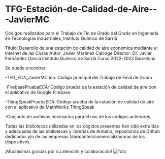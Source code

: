 # TFG-Estación-de-Calidad-de-Aire---JavierMC
Códigos realizados para el Trabajo de Fin de Grado del Grado en Ingeniería en Tecnologías Industriales, Instituto Químico de Sarrià

Título: Desarollo de una estación de calidad de aire econémica mediante el Internet de las Cosas
Autor: Javier Martínez Calonge
Director: Dr. Javier Fernández García
Instituto Químico de Sarrià Curso 2022-2023
Barcelona

Se puede encontrar:

-TFG_ECA_JavierMC.ino: Código principal del Trabajo de Final de Grado

-FirebasePruebaECA: Código prueba de la estación de calidad de aire con el aplicativo de Google Firebase

-ThingSpeakPruebaECA: Código prueba de la estación de calidad de aire con el aplicativo de MathWorks ThingSpeak

-Conjunto de archivos necesarios para el uso de los códigos anteriores.

Todas las bibliotecas utilizadas en los cógidos presentes han sido extraídas y adecuadas de las bibliotecas y librerias de Arduino, repositorios de Github dedicados y/o de las empresas fabricantes/comercializadoras de los dispositivos. 

¡Muchísimas gracias por su atención y colaboración!
![foto](https://github.com/JavierMartinezCalonge/TFG-Estaci-n-de-Calidad-de-Aire---JavierMC/assets/101592742/82a33345-852d-47ed-9efd-125473d5908c)
